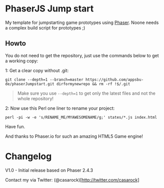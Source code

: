 # PhaserJS Jump start

My template for jumpstarting game prototypes using [Phaser](http://phaser.io). Noone needs a complex build script for prototypes ;)

## Howto
You do not need to get the repository, just use the commands below to get a working copy:

1: Get a clear copy without .git:

`git clone --depth=1 --branch=master https://github.com/appsbu-de/phaserJumpstart.git dirformynewrepo && rm -rf !$/.git`

> Make sure you use `--depth=1` to get only the latest files and not the whole repository!

2: Now use this Perl one liner to rename your project:

`perl -pi -w -e 's/RENAME_ME/MYAWESOMENAME/g;' states/*.js index.html`

Have fun.

And thanks to Phaser.io for such an amazing HTML5 Game engine!

# Changelog
V1.0 - Initial release based on Phaser 2.4.3

Contact my via Twitter: (@casarock)[http://twitter.com/casarock]
